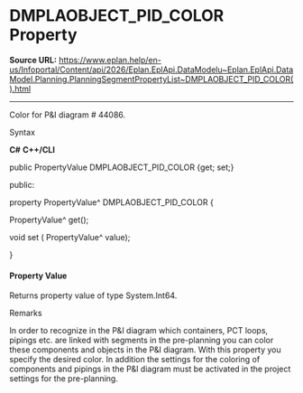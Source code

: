 # DMPLAOBJECT_PID_COLOR Property

**Source URL:** https://www.eplan.help/en-us/Infoportal/Content/api/2026/Eplan.EplApi.DataModelu~Eplan.EplApi.DataModel.Planning.PlanningSegmentPropertyList~DMPLAOBJECT_PID_COLOR().html

---

Color for P&I diagram # 44086.

Syntax

**C#**
**C++/CLI**


public PropertyValue DMPLAOBJECT_PID_COLOR {get; set;}

public:

property PropertyValue^ DMPLAOBJECT_PID_COLOR {

   PropertyValue^ get();

   void set (    PropertyValue^ value);

}


#### Property Value

Returns property value of type System.Int64.

Remarks

In order to recognize in the P&I diagram which containers, PCT loops, pipings etc. are linked with segments in the pre-planning you can color these components and objects in the P&I diagram. With this property you specify the desired color. In addition the settings for the coloring of components and pipings in the P&I diagram must be activated in the project settings for the pre-planning.
